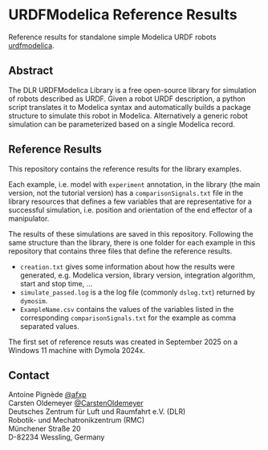 # URDFModelica Reference Results
Reference results for standalone simple Modelica URDF robots [urdfmodelica](https://github.com/DLR-RM/urdfmodelica).

## Abstract
The DLR URDFModelica Library is a free open-source library for simulation of robots described as URDF. Given a robot URDF description, a python script translates it to Modelica syntax and automatically builds a package structure to simulate this robot in Modelica. Alternatively a generic robot simulation can be parameterized based on a single Modelica record.

## Reference Results
This repository contains the reference results for the library examples.

Each example, i.e. model with `experiment` annotation, in the library (the main version, not the tutorial version) has a `comparisonSignals.txt` file in the library resources that defines a few variables that are representative for a successful simulation, i.e. position and orientation of the end effector of a manipulator.

The results of these simulations are saved in this repository. Following the same structure than the library, there is one folder for each example in this repository that contains three files that define the reference results.
- `creation.txt` gives some information about how the results were generated, e.g. Modelica version, library version, integration algorithm, start and stop time, ...
- `simulate_passed.log` is a the log file (commonly `dslog.txt`) returned by `dymosim`.
- `ExampleName.csv` contains the values of the variables listed in the corresponding `comparisonSignals.txt` for the example as comma separated values.

The first set of reference resuts was created in September 2025 on a Windows 11 machine with Dymola 2024x.

## Contact
Antoine Pignède [@afxp](https://github.com/afxp)<br>
Carsten Oldemeyer [@CarstenOldemeyer](https://github.com/CarstenOldemeyer)<br>
Deutsches Zentrum f&uuml;r Luft und Raumfahrt e.V. (DLR)<br>
Robotik- und Mechatronikzentrum (RMC)<br>
M&uuml;nchener Stra&szlig;e 20<br>
D-82234 Wessling, Germany<br>
